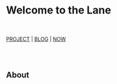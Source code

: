 # Welcome to the Lane
<br/><br/>
[PROJECT](project.md) | [BLOG](blog.md) | [NOW](now.md)


<br/><br/>
## About
